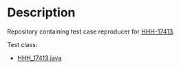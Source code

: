 # Description
Repository containing test case reproducer for [HHH-17413](https://hibernate.atlassian.net/browse/HHH-17413).

Test class:
- [HHH_17413.java](src/test/java/org/hibernate/bugs/HHH_17413.java)